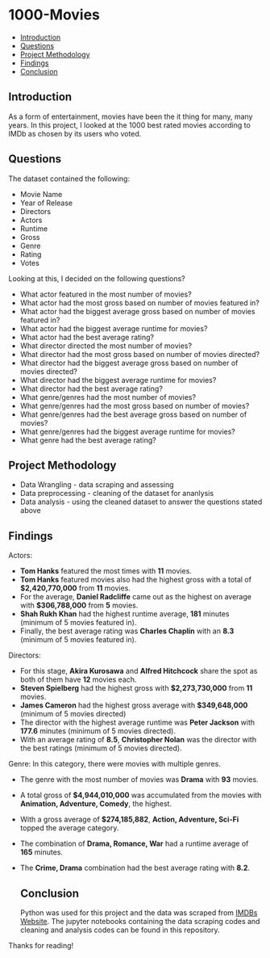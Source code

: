 # 1000-Movies
<ul>
<li><a href="#introduction">Introduction</a></li>
<li><a href="#questions">Questions</a></li> 
<li><a href="#method">Project Methodology</a></li> 
<li><a href="#findings">Findings</a></li>
<li><a href="#conclusion">Conclusion</a></li>
</ul>

<a id='introduction'></a>
## Introduction
As a form of entertainment, movies have been the it thing for many, many years. In this project, I looked at the 1000 best rated movies according to IMDb as chosen by its users who voted.

<a id='questions'></a>
## Questions
The dataset contained the following:
* Movie Name
* Year of Release
* Directors
* Actors
* Runtime
* Gross
* Genre
* Rating
* Votes

Looking at this, I decided on the following questions?
* What actor featured in the most number of movies?
* What actor had the most gross based on number of movies featured in?
* What actor had the biggest average gross based on number of movies featured in?
* What actor had the biggest average runtime for movies?
* What actor had the best average rating?
* What director directed the most number of movies?
* What director had the most gross based on number of movies directed?
* What director had the biggest average gross based on number of movies directed?
* What director had the biggest average runtime for movies?
* What director had the best average rating?
* What genre/genres had the most number of movies?
* What genre/genres had the most gross based on number of movies?
* What genre/genres had the best average gross based on number of movies?
* What genre/genres had the biggest average runtime for movies?
* What genre had the best average rating?

<a id='method'></a>
## Project Methodology
* Data Wrangling - data scraping and assessing
* Data preprocessing - cleaning of the dataset for ananlysis
* Data analysis - using the cleaned dataset to answer the questions stated above

<a id='findings'></a>
## Findings
Actors:
* **Tom Hanks** featured the most times with **11** movies.
* **Tom Hanks** featured movies also had the highest gross with a total of **$2,420,770,000** from **11** movies.
* For the average, **Daniel Radcliffe** came out as the highest on average with **$306,788,000** from **5** movies.
* **Shah Rukh Khan** had the highest runtime average, **181** minutes (minimum of 5 movies featured in).
* Finally, the best average rating was **Charles Chaplin** with an **8.3** (minimum of 5 movies featured in).

Directors:
* For this stage, **Akira Kurosawa** and **Alfred Hitchcock** share the spot as both of them have **12** movies each.
* **Steven Spielberg** had the highest gross with **$2,273,730,000** from **11** movies.
* **James Cameron** had the highest gross average with **$349,648,000** (minimum of 5 movies directed)
* The director with the highest average runtime was **Peter Jackson** with **177.6** minutes (minimum of 5 movies directed).
* With an average rating of **8.5**, **Christopher Nolan** was the director with the best ratings (minimum of 5 movies directed).

Genre:
In this category, there were movies with multiple genres.
* The genre with the most number of movies was **Drama** with **93** movies.
* A total gross of **$4,944,010,000** was accumulated from the movies with **Animation, Adventure, Comedy**, the highest.
* With a gross average of **$274,185,882**, **Action, Adventure, Sci-Fi** topped the average category.
* The combination of **Drama, Romance, War** had a runtime average of **165** minutes.
* The **Crime, Drama** combination had the best average rating with **8.2**.

  <a id='conclusion'></a>
  ## Conclusion
  Python was used for this project and the data was scraped from [IMDBs Website](https://www.imdb.com/search/title/?groups=top_1000&sort=alpha,asc&start=1]). The jupyter notebooks containing the data scraping codes and cleaning and analysis codes can be found in this repository.


Thanks for reading!

